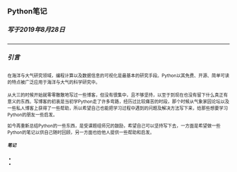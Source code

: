 ### Python笔记
##### 写于2019年8月28日
---
##### 引言
<font size=0.5> 在海洋与大气研究领域，编程计算以及数据信息的可视化是最基本的研究手段。Python以其免费、开源、简单可读的特点被广泛应用于海洋与大气的科学研究中。

从大三的时候开始就零零散散地写过一些博客，但没有很集中，且不够坚持，以至于到现在也没有留下什么真正有意义的东西。写博客的初衷是当初学Python走了许多弯路，经历过比较痛苦的时段，那个时候从气象家园论坛以及一些私人博客上获得了一些帮助，所以希望自己也能把学习过程中遇到的问题及解决方法写下来，给那些想要学习Python的朋友一些启发。

如今再重新总结Python的一些东西，是受课题组师兄的鼓励，希望自己可以坚持写下去，一方面是希望做一些Python的笔记以供自己随时回顾，另一方面也给他人提供一些帮助和启发。

##### 笔记

* 
* 
